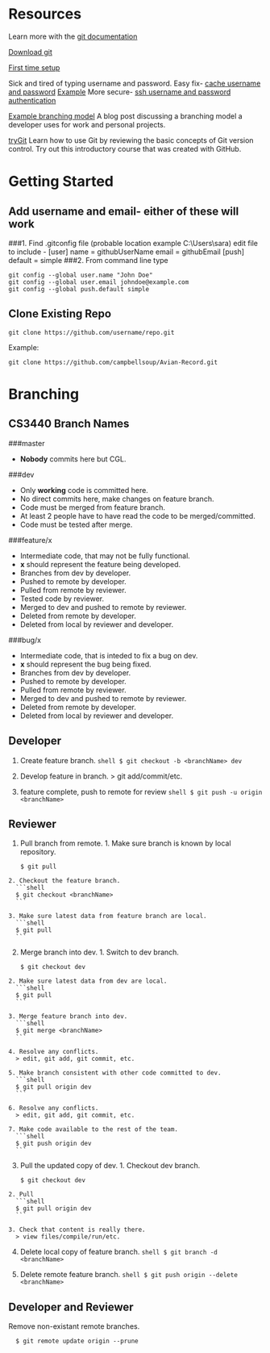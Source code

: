[comment]: # (You are viewing this in a raw form, for a more comprehensive view. View it on github.)

Resources
==========
Learn more with the [git documentation](https://git-scm.com/doc)

[Download git](https://git-scm.com/)

[First time setup](https://git-scm.com/book/en/v2/Getting-Started-First-Time-Git-Setup)

Sick and tired of typing username and password.
  Easy fix-
  [cache username and password](http://git-scm.com/docs/git-credential-cache)
  [Example](http://stackoverflow.com/questions/5343068/is-there-a-way-to-skip-password-typing-when-using-https-github)
  More secure-
  [ssh username and password authentication](https://help.github.com/articles/generating-ssh-keys/)

[Example branching model](http://nvie.com/posts/a-successful-git-branching-model/)
A blog post discussing a branching model a developer uses for work and personal projects.

[tryGit](https://try.github.io)
Learn how to use Git by reviewing the basic concepts of Git version control. Try out this introductory course that was created with GitHub.

Getting Started
================

Add username and email- either of these will work
-------------------------------------------------
###1. Find .gitconfig file (probable location example C:\Users\sara)
  edit file to include - 
     [user]
       name = githubUserName
       email = githubEmail
     [push]
       default = simple
###2. From command line type
  ```shell
  git config --global user.name "John Doe"
  git config --global user.email johndoe@example.com
  git config --global push.default simple
  ```

Clone Existing Repo
--------------------
  ```shell
  git clone https://github.com/username/repo.git
  ```
Example:
  ```shell
  git clone https://github.com/campbellsoup/Avian-Record.git
  ```
Branching
=========

CS3440 Branch Names
-------------------

###master
  * __Nobody__ commits here but CGL.

###dev
  * Only __working__ code is committed here.
  * No direct commits here, make changes on feature branch.
  * Code must be merged from feature branch.
  * At least 2 people have to have read the code to be merged/committed.
  * Code must be tested after merge.

###feature/x
  * Intermediate code, that may not be fully functional.
  * __x__ should represent the feature being developed.
  * Branches from dev by developer.
  * Pushed to remote by developer.
  * Pulled from remote by reviewer.
  * Tested code by reviewer.
  * Merged to dev and pushed to remote by reviewer.
  * Deleted from remote by developer.
  * Deleted from local by reviewer and developer.

###bug/x
  * Intermediate code, that is inteded to fix a bug on dev.
  * __x__ should represent the bug being fixed.
  * Branches from dev by developer.
  * Pushed to remote by developer.
  * Pulled from remote by reviewer.
  * Merged to dev and pushed to remote by reviewer.
  * Deleted from remote by developer.
  * Deleted from local by reviewer and developer.

Developer
---------
  1. Create feature branch.
    ```shell
    $ git checkout -b <branchName> dev
    ```

  2. Develop feature in branch.
    > git add/commit/etc.

  3. feature complete, push to remote for review
    ```shell
    $ git push -u origin <branchName>
    ```

Reviewer
--------
  1. Pull branch from remote.
    1. Make sure branch is known by local repository.
      ```shell
      $ git pull
      ```

    2. Checkout the feature branch.
      ```shell
      $ git checkout <branchName>
      ```

    3. Make sure latest data from feature branch are local.
      ```shell
      $ git pull
      ```

  2. Merge branch into dev.
    1. Switch to dev branch.
      ```shell
      $ git checkout dev
      ```

    2. Make sure latest data from dev are local.
      ```shell
      $ git pull
      ```

    3. Merge feature branch into dev.
      ```shell
      $ git merge <branchName>
      ```

    4. Resolve any conflicts.
      > edit, git add, git commit, etc.

    5. Make branch consistent with other code committed to dev.
      ```shell
      $ git pull origin dev
      ```

    6. Resolve any conflicts.
      > edit, git add, git commit, etc.

    7. Make code available to the rest of the team.
      ```shell
      $ git push origin dev
      ```

  3. Pull the updated copy of dev.
    1. Checkout dev branch.
      ```shell
      $ git checkout dev
      ```

    2. Pull
      ```shell
      $ git pull origin dev
      ```

    3. Check that content is really there.
      > view files/compile/run/etc.

  4. Delete local copy of feature branch.
    ```shell
    $ git branch -d <branchName>
    ```

  5. Delete remote feature branch.
    ```shell
    $ git push origin --delete <branchName>
    ```

Developer and Reviewer
----------------------
Remove non-existant remote branches.
```shell
  $ git remote update origin --prune
```
